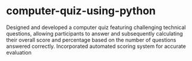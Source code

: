 # computer-quiz-using-python




Designed and developed a computer quiz featuring challenging technical questions, allowing participants to answer and subsequently calculating their overall score and percentage based on the number of questions answered correctly. 
Incorporated automated scoring system for accurate evaluation
